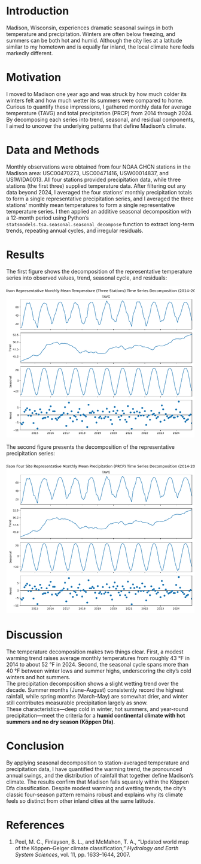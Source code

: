 # Introduction  
Madison, Wisconsin, experiences dramatic seasonal swings in both temperature and precipitation. Winters are often below freezing, and summers can be both hot and humid. Although the city lies at a latitude similar to my hometown and is equally far inland, the local climate here feels markedly different.  

# Motivation  
I moved to Madison one year ago and was struck by how much colder its winters felt and how much wetter its summers were compared to home. Curious to quantify these impressions, I gathered monthly data for average temperature (TAVG) and total precipitation (PRCP) from 2014 through 2024. By decomposing each series into trend, seasonal, and residual components, I aimed to uncover the underlying patterns that define Madison’s climate.  

# Data and Methods  
Monthly observations were obtained from four NOAA GHCN stations in the Madison area: USC00470273, USC00471416, USW00014837, and US1WIDA0013. All four stations provided precipitation data, while three stations (the first three) supplied temperature data. After filtering out any data beyond 2024, I averaged the four stations’ monthly precipitation totals to form a single representative precipitation series, and I averaged the three stations’ monthly mean temperatures to form a single representative temperature series. I then applied an additive seasonal decomposition with a 12-month period using Python’s `statsmodels.tsa.seasonal.seasonal_decompose` function to extract long-term trends, repeating annual cycles, and irregular residuals.

# Results  
The first figure shows the decomposition of the representative temperature series into observed values, trend, seasonal cycle, and residuals:

![](images/seasonal_decompose_TAVG.png)

The second figure presents the decomposition of the representative precipitation series:

![](images/seasonal_decompose_PRCR.png)

# Discussion  
The temperature decomposition makes two things clear. First, a modest warming trend raises average monthly temperatures from roughly 43 °F in 2014 to about 52 °F in 2024. Second, the seasonal cycle spans more than 40 °F between winter lows and summer highs, underscoring the city’s cold winters and hot summers.  
The precipitation decomposition shows a slight wetting trend over the decade. Summer months (June–August) consistently record the highest rainfall, while spring months (March–May) are somewhat drier, and winter still contributes measurable precipitation largely as snow.  
These characteristics—deep cold in winter, hot summers, and year-round precipitation—meet the criteria for a **humid continental climate with hot summers and no dry season (Köppen Dfa)**.

# Conclusion  
By applying seasonal decomposition to station-averaged temperature and precipitation data, I have quantified the warming trend, the pronounced annual swings, and the distribution of rainfall that together define Madison’s climate. The results confirm that Madison falls squarely within the Köppen Dfa classification. Despite modest warming and wetting trends, the city’s classic four-season pattern remains robust and explains why its climate feels so distinct from other inland cities at the same latitude.

# References  

1. Peel, M. C., Finlayson, B. L., and McMahon, T. A., “Updated world map of the Köppen–Geiger climate classification,” _Hydrology and Earth System Sciences_, vol. 11, pp. 1633–1644, 2007.  


